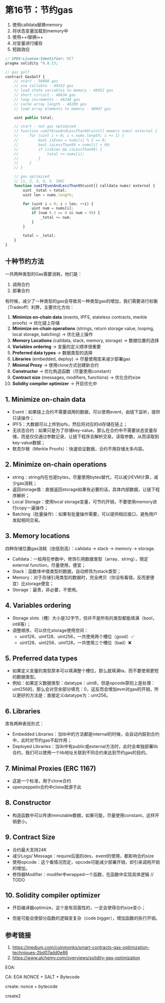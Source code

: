 # 第16节：节约gas

1. 使用calldata替换memory
2. 将状态变量加载到memory中
3. 使用++i替换i++
4. 对变量进行缓存
5. 短路效应

```js
// SPDX-License-Identifier: MIT
pragma solidity ^0.8.13;

// gas golf
contract GasGolf {
    // start - 50908 gas
    // use calldata - 49163 gas
    // load state variables to memory - 48952 gas
    // short circuit - 48634 gas
    // loop increments - 48244 gas
    // cache array length - 48209 gas
    // load array elements to memory - 48047 gas

    uint public total;

    // start - not gas optimized
    // function sumIfEvenAndLessThan99(uint[] memory nums) external {
    //     for (uint i = 0; i < nums.length; i += 1) {
    //         bool isEven = nums[i] % 2 == 0;
    //         bool isLessThan99 = nums[i] < 99;
    //         if (isEven && isLessThan99) {
    //             total += nums[i];
    //         }
    //     }
    // }

    // gas optimized
    // [1, 2, 3, 4, 5, 100]
    function sumIfEvenAndLessThan99(uint[] calldata nums) external {
        uint _total = total;
        uint len = nums.length;

        for (uint i = 0; i < len; ++i) {
            uint num = nums[i];
            if (num % 2 == 0 && num < 99) {
                _total += num;
            }
        }

        total = _total;
    }
}
```



## 十种节约方法

一共两种类型的Gas需要消耗，他们是：

1. 调用合约
2. 部署合约

有时候，减少了一种类型的gas会导致另一种类型gas的增加，我们需要进行权衡（Tradeoff）利弊，主要优化方向：

1. **Minimize on-chain data** (events, IPFS, stateless contracts, merkle proofs) -> 优化链上存储
2. **Minimize on-chain operations** (strings, return storage value, looping, local storage, batching) -> 优化链上操作
3. **Memory Locations** (calldata, stack, memory, storage) -> 数据位置的选择
4. **Variables ordering** -> 变量的定义顺序很重要
5. **Preferred data types** -> 数据类型的选择
6. **Libraries** (embedded, deploy) -> 尽量使用库来减少部署gas
7. **Minimal Proxy** -> 使用clone方式创建新合约
8. **Constructor** -> 优化构造函数（尽量使用constant）
9. **Contract size** (messages, modifiers, functions) -> 优化合约size
10. **Solidity compiler optimizer** -> 开启优化中 



## 1. Minimize on-chain data

- Event：如果链上合约不需要调用的数据，可以使用event，由链下监听，提供只读操作；
- IPFS：大数据可以上传到ipfs，然后将对应的id存储在链上；
- 无状态合约：如果只是为了存储key-value，那么在合约中不需要状态变量存储，而是仅仅通过参数记录，让链下程序去解析交易，读取参数，从而读取到key-value数据；
- 默克尔根（Merkle Proofs）：快速验证数据，合约不用存储太多内容。

## 2. Minimize on-chain operations

- string：string内在也是bytes，尽量使用bytes替代，可以减少EVM计算，减少gas消耗；
- 返回storage值：直接返回storage如果有必要的话，具体内部数据，让链下程序解析；
- Local Storage：使用local storage变量，可节约开销，不要使用memory进行copy一遍操作；
- Batching（批量操作）：如果有批量操作需要，可以提供相应接口，避免用户发起相同交易。

## 3. Memory locations

四种存储位置gas消耗（由低到高）：calldata -> stack -> memory -> storage.

- Calldata：一般用在参数中，修饰引用数据类型（array、string），限定external function，尽量使用，便宜；
- Stack：函数体中值类型的数据，自动修饰为stack类型；
- Memory：对于存储引用类型的数据时，完全拷贝（你没有看错，反而更便宜）比storage便宜；
- Storage：最贵，非必要，不使用。

## 4. Variables ordering

- Storage slots（槽）大小是32字节，但并不是所有的类型都能填满（bool，int8等）；
- 调整顺序，可以优化storage使用空间：
  - uint128、uint128、uint256，一共使用两个槽位（good）✅
  - uint128、uint256、uint128，一共使用三个槽位（bad）❌

## 5. Preferred data types

- 如果定义变量的类型原本可以填满整个槽位，那么就填满ta，而不要使用更短的数据类型。
- 例如：如果定义数据类型：datatype：uint8，但是opcode原则上是处理：uint256的，那么会对空余部分填充：0，这反而会增加evm对gas的开销，所以更好的方法是：直接定义datatype为：uint256。

## 6. Libraries

库有两种表现形式：

- Embedded Libraries：当lib中的方法都是internal的时候，会自动内联到合约中，此时对节约gas不起作用；
- Deployed Libraries：当lib中有public或external方法时，此时会单独部署lib合约，我们可以使用一个lib地址关联到不同合约来达到节约gas的目的。

## 7. Minimal Proxies (ERC 1167)

- 这是一个标准，用于clone合约
- openzeppelin合约中clone就源于此

## 8. Constructor

- 构造函数中可以传递immutable数据，如果可能，尽量使用constant，这样开销更小。

## 9. Contract Size

- 合约最大支持24K
- 减少Logs/ Message：require后面的des，event的使用，都影响合约size
- 使用opcode：这个看情况而定，opcode可能减少部署开销，却引来调用开销的增加。
- 修饰器Modifier：modifer中wrapped一个函数，在函数中实现具体逻辑 // TODO

## 10. Solidity compiler optimizer

- 开启编译器optimize，这个是有双面性的，一定会使得合约size变小；

- 但是可能会使部分函数的逻辑变复杂（code bigger），增加函数的执行开销。

  

## 参考链接

1. https://medium.com/coinmonks/smart-contracts-gas-optimization-techniques-2bd07add0e86
2. https://www.alchemy.com/overviews/solidity-gas-optimization













EOA: 

CA: EOA NONCE + SALT + Bytecode



create: nonce + bytecode

create2



